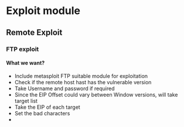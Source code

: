# Exploit module

## Remote Exploit 

### FTP exploit 

#### What we want? 
- Include metasploit FTP suitable module for exploitation
- Check if the remote host hast has the vulnerable version 
- Take Username and password if required 
- Since the EIP Offset could vary between Window versions, will take target list
- Take the EIP of each target 
- Set the bad characters
- 